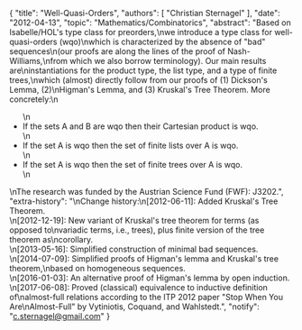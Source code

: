{
    "title": "Well-Quasi-Orders",
    "authors": [
        "Christian Sternagel"
    ],
    "date": "2012-04-13",
    "topic": "Mathematics/Combinatorics",
    "abstract": "Based on Isabelle/HOL's type class for preorders,\nwe introduce a type class for well-quasi-orders (wqo)\nwhich is characterized by the absence of \"bad\" sequences\n(our proofs are along the lines of the proof of Nash-Williams,\nfrom which we also borrow terminology). Our main results are\ninstantiations for the product type, the list type, and a type of finite trees,\nwhich (almost) directly follow from our proofs of (1) Dickson's Lemma, (2)\nHigman's Lemma, and (3) Kruskal's Tree Theorem. More concretely:\n<ul>\n<li>If the sets A and B are wqo then their Cartesian product is wqo.</li>\n<li>If the set A is wqo then the set of finite lists over A is wqo.</li>\n<li>If the set A is wqo then the set of finite trees over A is wqo.</li>\n</ul>\nThe research was funded by the Austrian Science Fund (FWF): J3202.",
    "extra-history": "\nChange history:\n[2012-06-11]: Added Kruskal's Tree Theorem.<br>\n[2012-12-19]: New variant of Kruskal's tree theorem for terms (as opposed to\nvariadic terms, i.e., trees), plus finite version of the tree theorem as\ncorollary.<br>\n[2013-05-16]: Simplified construction of minimal bad sequences.<br>\n[2014-07-09]: Simplified proofs of Higman's lemma and Kruskal's tree theorem,\nbased on homogeneous sequences.<br>\n[2016-01-03]: An alternative proof of Higman's lemma by open induction.<br>\n[2017-06-08]: Proved (classical) equivalence to inductive definition of\nalmost-full relations according to the ITP 2012 paper \"Stop When You Are\nAlmost-Full\" by Vytiniotis, Coquand, and Wahlstedt.",
    "notify": "c.sternagel@gmail.com"
}